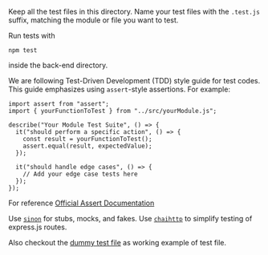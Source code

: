 Keep all the test files in this directory. Name your test files with the `.test.js` suffix, matching the module or file you want to test. 

Run tests with 
```
npm test
```
inside the back-end directory.

We are following Test-Driven Development (TDD) style guide for test codes. This guide emphasizes using `assert`-style assertions. For example:

```
import assert from "assert";
import { yourFunctionToTest } from "../src/yourModule.js";

describe("Your Module Test Suite", () => {
  it("should perform a specific action", () => {
    const result = yourFunctionToTest();
    assert.equal(result, expectedValue);
  });

  it("should handle edge cases", () => {
    // Add your edge case tests here
  });
});
```

For reference [Official Assert Documentation](https://www.chaijs.com/api/assert/)


Use [`sinon`](https://www.npmjs.com/package/sinon) for stubs, mocks, and fakes. Use [`chaihttp`](https://www.chaijs.com/plugins/chai-http/) to simplify testing of express.js routes.

Also checkout the [dummy test file](./dummy.test.js) as working example of test file. 